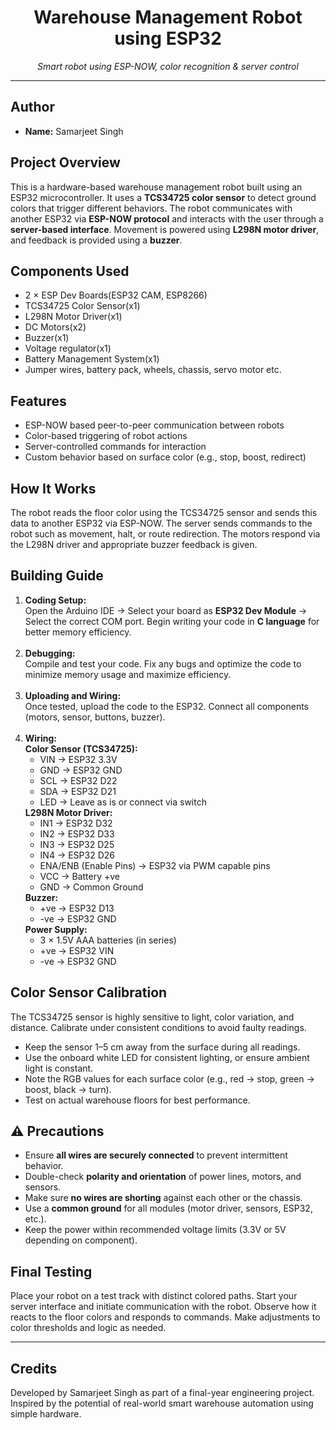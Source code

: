 <h1 align="center">Warehouse Management Robot using ESP32</h1>

<p align="center">
  <i>Smart robot using ESP-NOW, color recognition & server control</i>
</p>

<hr>

<h2>Author</h2>
<ul>
  <li><b>Name:</b> Samarjeet Singh</li>
</ul>

<h2>Project Overview</h2>
<p>
This is a hardware-based warehouse management robot built using an ESP32 microcontroller. It uses a <b>TCS34725 color sensor</b> to detect ground colors that trigger different behaviors. The robot communicates with another ESP32 via <b>ESP-NOW protocol</b> and interacts with the user through a <b>server-based interface</b>. Movement is powered using <b>L298N motor driver</b>, and feedback is provided using a <b>buzzer</b>.
</p>

<h2>Components Used</h2>
<ul>
  <li>2 × ESP Dev Boards(ESP32 CAM, ESP8266)</li>
  <li>TCS34725 Color Sensor(x1)</li>
  <li>L298N Motor Driver(x1)</li>
  <li>DC Motors(x2)</li>
  <li>Buzzer(x1)</li>
  <li>Voltage regulator(x1)</li>
  <li>Battery Management System(x1)</li>
  
  <li>Jumper wires, battery pack, wheels, chassis, servo motor etc.</li>
</ul>

<h2>Features</h2>
<ul>
  <li>ESP-NOW based peer-to-peer communication between robots</li>
  <li>Color-based triggering of robot actions</li>
  <li>Server-controlled commands for interaction</li>
  <li>Custom behavior based on surface color (e.g., stop, boost, redirect)</li>
</ul>

<h2>How It Works</h2>
<p>
The robot reads the floor color using the TCS34725 sensor and sends this data to another ESP32 via ESP-NOW. The server sends commands to the robot such as movement, halt, or route redirection. The motors respond via the L298N driver and appropriate buzzer feedback is given.
</p>

<h2> Building Guide</h2>
<ol>
  <li><b>Coding Setup:</b><br>
    Open the Arduino IDE → Select your board as <b>ESP32 Dev Module</b> → Select the correct COM port. Begin writing your code in <b>C language</b> for better memory efficiency.
  </li>
  <br>
  <li><b>Debugging:</b><br>
    Compile and test your code. Fix any bugs and optimize the code to minimize memory usage and maximize efficiency.
  </li>
  <br>
  <li><b>Uploading and Wiring:</b><br>
    Once tested, upload the code to the ESP32. Connect all components (motors, sensor, buttons, buzzer).
  </li>
  <br>
  <li><b>Wiring:</b><br>
    <b>Color Sensor (TCS34725):</b>
    <ul>
      <li>VIN → ESP32 3.3V</li>
      <li>GND → ESP32 GND</li>
      <li>SCL → ESP32 D22</li>
      <li>SDA → ESP32 D21</li>
      <li>LED → Leave as is or connect via switch</li>
    </ul>
    <b>L298N Motor Driver:</b>
    <ul>
      <li>IN1 → ESP32 D32</li>
      <li>IN2 → ESP32 D33</li>
      <li>IN3 → ESP32 D25</li>
      <li>IN4 → ESP32 D26</li>
      <li>ENA/ENB (Enable Pins) → ESP32 via PWM capable pins</li>
      <li>VCC → Battery +ve</li>
      <li>GND → Common Ground</li>
    </ul>
    <b>Buzzer:</b>
    <ul>
      <li>+ve → ESP32 D13</li>
      <li>-ve → ESP32 GND</li>
    </ul>
    <b>Power Supply:</b>
    <ul>
      <li>3 × 1.5V AAA batteries (in series)</li>
      <li>+ve → ESP32 VIN</li>
      <li>-ve → ESP32 GND</li>
    </ul>
  </li>
</ol>

<h2>Color Sensor Calibration</h2>
<p>
The TCS34725 sensor is highly sensitive to light, color variation, and distance. Calibrate under consistent conditions to avoid faulty readings.
</p>

<ul>
  <li>Keep the sensor 1–5 cm away from the surface during all readings.</li>
  <li>Use the onboard white LED for consistent lighting, or ensure ambient light is constant.</li>
  <li>Note the RGB values for each surface color (e.g., red → stop, green → boost, black → turn).</li>
  <li>Test on actual warehouse floors for best performance.</li>
</ul>

<h2>⚠️ Precautions</h2>
<ul>
  <li>Ensure <b>all wires are securely connected</b> to prevent intermittent behavior.</li>
  <li>Double-check <b>polarity and orientation</b> of power lines, motors, and sensors.</li>
  <li>Make sure <b>no wires are shorting</b> against each other or the chassis.</li>
  <li>Use a <b>common ground</b> for all modules (motor driver, sensors, ESP32, etc.).</li>
  <li>Keep the power within recommended voltage limits (3.3V or 5V depending on component).</li>
</ul>

<h2>Final Testing</h2>
<p>
Place your robot on a test track with distinct colored paths. Start your server interface and initiate communication with the robot. Observe how it reacts to the floor colors and responds to commands. Make adjustments to color thresholds and logic as needed.
</p>

<hr>

<h2>Credits</h2>
<p>Developed by Samarjeet Singh as part of a final-year engineering project. Inspired by the potential of real-world smart warehouse automation using simple hardware.</p>
